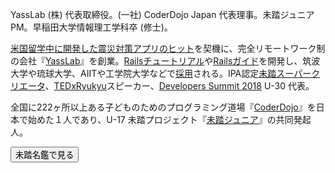 YassLab (株) 代表取締役。(一社) CoderDojo Japan 代表理事。未踏ジュニア PM。早稲田大学情報理工学科卒 (修士)。

[米国留学中に開発した震災対策アプリのヒット](https://www.youtube.com/watch?v=GOAPzwM8ekc&t=772s)を契機に、完全リモートワーク制の会社『[YassLab](https://yasslab.jp/)』を創業。[Railsチュートリアル](https://railstutorial.jp)や[Railsガイド](https://railsguides.jp)を開発し、筑波大学や琉球大学、AIITや工学院大学などで[採用](/ja/#for-team)される。IPA認定[未踏スーパークリエータ](https://www.ipa.go.jp/jinzai/mitou/kinkyou/creator.html)、[TEDxRyukyu](http://www.tedxryukyu.com)スピーカー、[Developers Summit 2018](https://event.shoeisha.jp/devsumi/201802150001) U-30 代表。

全国に222ヶ所以上ある子どものためのプログラミング道場『[CoderDojo](https://coderdojo.jp/)』を日本で始めた１人であり、U-17 未踏プロジェクト『[未踏ジュニア](https://jr.mitou.org/)』の共同発起人。

<a href="https://bit.ly/yohei-yasukawa" target='_blank' rel='noopener'>
  <button class="btn btn-primary btn-block btn-padding external-link">未踏名鑑で見る</button>
</a>
